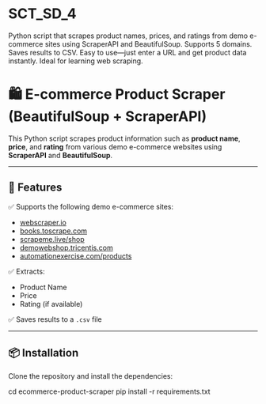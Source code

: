 # SCT_SD_4
Python script that scrapes product names, prices, and ratings from demo e-commerce sites using ScraperAPI and BeautifulSoup. Supports 5 domains. Saves results to CSV. Easy to use—just enter a URL and get product data instantly. Ideal for learning web scraping.
# 🛍️ E-commerce Product Scraper (BeautifulSoup + ScraperAPI)

This Python script scrapes product information such as **product name**, **price**, and **rating** from various demo e-commerce websites using **ScraperAPI** and **BeautifulSoup**.

---

## 🚀 Features

✅ Supports the following demo e-commerce sites:
- [webscraper.io](https://webscraper.io/test-sites/e-commerce/static/computers/laptops)
- [books.toscrape.com](http://books.toscrape.com/)
- [scrapeme.live/shop](https://scrapeme.live/shop/)
- [demowebshop.tricentis.com](https://demowebshop.tricentis.com/)
- [automationexercise.com/products](https://automationexercise.com/products)

✅ Extracts:
- Product Name
- Price
- Rating (if available)

✅ Saves results to a `.csv` file

---

## 📦 Installation

Clone the repository and install the dependencies:

cd ecommerce-product-scraper
pip install -r requirements.txt
